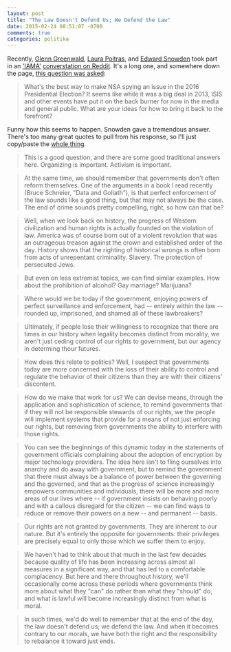 ```yaml
---
layout: post
title: "The Law Doesn't Defend Us; We Defend the Law"
date: 2015-02-24 08:51:07 -0700
comments: true
categories: politika
---
```

Recently, [Glenn Greenwald](https://firstlook.org/theintercept/greenwald/), [Laura Poitras](http://en.wikipedia.org/wiki/Laura_Poitras), and [Edward Snowden](http://en.wikipedia.org/wiki/Edward_Snowden) took part in an ['IAMA'](http://www.reddit.com/r/iama) [converstation on Reddit](http://www.reddit.com/r/IAmA/comments/2wwdep/we_are_edward_snowden_laura_poitras_and_glenn). It's a long one, and somewhere down the page, [this question was asked](http://www.reddit.com/r/IAmA/comments/2wwdep/we_are_edward_snowden_laura_poitras_and_glenn/coup7ld):

> What's the best way to make NSA spying an issue in the 2016 Presidential Election? It seems like while it was a big deal in 2013, ISIS and other events have put it on the back burner for now in the media and general public. What are your ideas for how to bring it back to the forefront?

Funny how this seems to happen. Snowden gave a tremendous answer. There's too many great quotes to pull from his response, so I'll just copy/paste the [whole thing](http://www.reddit.com/r/IAmA/comments/2wwdep/we_are_edward_snowden_laura_poitras_and_glenn/courx1i).

> This is a good question, and there are some good traditional answers here. Organizing is important. Activism is important.

> At the same time, we should remember that governments don't often reform themselves. One of the arguments in a book I read recently (Bruce Schneier, "Data and Goliath"), is that perfect enforcement of the law sounds like a good thing, but that may not always be the case. The end of crime sounds pretty compelling, right, so how can that be?

> Well, when we look back on history, the progress of Western civilization and human rights is actually founded on the violation of law. America was of course born out of a violent revolution that was an outrageous treason against the crown and established order of the day. History shows that the righting of historical wrongs is often born from acts of unrepentant criminality. Slavery. The protection of persecuted Jews.

> But even on less extremist topics, we can find similar examples. How about the prohibition of alcohol? Gay marriage? Marijuana?

> Where would we be today if the government, enjoying powers of perfect surveillance and enforcement, had -- entirely within the law -- rounded up, imprisoned, and shamed all of these lawbreakers?

> Ultimately, if people lose their willingness to recognize that there are times in our history when legality becomes distinct from morality, we aren't just ceding control of our rights to government, but our agency in determing thour futures.

> How does this relate to politics? Well, I suspect that governments today are more concerned with the loss of their ability to control and regulate the behavior of their citizens than they are with their citizens' discontent.

> How do we make that work for us? We can devise means, through the application and sophistication of science, to remind governments that if they will not be responsible stewards of our rights, we the people will implement systems that provide for a means of not just enforcing our rights, but removing from governments the ability to interfere with those rights.

> You can see the beginnings of this dynamic today in the statements of government officials complaining about the adoption of encryption by major technology providers. The idea here isn't to fling ourselves into anarchy and do away with government, but to remind the government that there must always be a balance of power between the governing and the governed, and that as the progress of science increasingly empowers communities and individuals, there will be more and more areas of our lives where -- if government insists on behaving poorly and with a callous disregard for the citizen -- we can find ways to reduce or remove their powers on a new -- and permanent -- basis.

> Our rights are not granted by governments. They are inherent to our nature. But it's entirely the opposite for governments: their privileges are precisely equal to only those which we suffer them to enjoy.

> We haven't had to think about that much in the last few decades because quality of life has been increasing across almost all measures in a significant way, and that has led to a comfortable complacency. But here and there throughout history, we'll occasionally come across these periods where governments think more about what they "can" do rather than what they "should" do, and what is lawful will become increasingly distinct from what is moral.

> In such times, we'd do well to remember that at the end of the day, the law doesn't defend us; we defend the law. And when it becomes contrary to our morals, we have both the right and the responsibility to rebalance it toward just ends.
